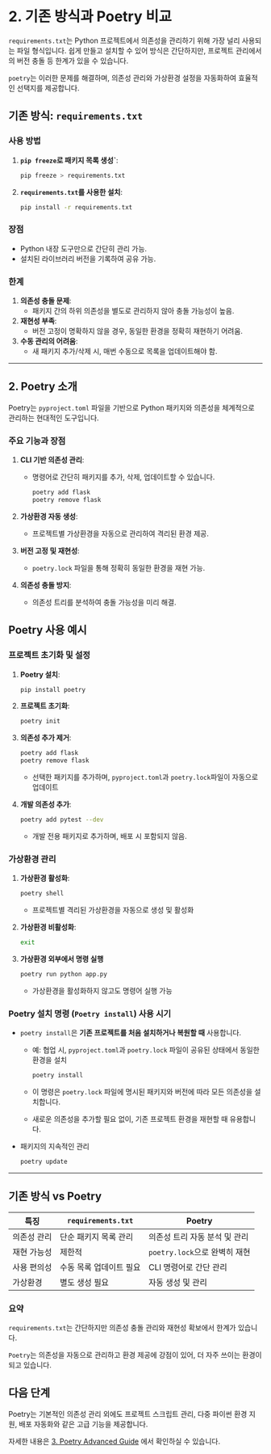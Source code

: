 # 2. 기존 방식과 Poetry 비교

`requirements.txt`는 Python 프로젝트에서 의존성을 관리하기 위해 가장 널리 사용되는 파일 형식입니다.
쉽게 만들고 설치할 수 있어 방식은 간단하지만, 프로젝트 관리에서의 버전 충돌 등 한계가 있을 수 있습니다.



`poetry`는 이러한 문제를 해결하며, 의존성 관리와 가상환경 설정을 자동화하여 효율적인 선택지를 제공합니다.



## 기존 방식: `requirements.txt`



### 사용 방법

1. **`pip freeze`로 패키지 목록 생성`**:

   ```bash
   pip freeze > requirements.txt
   ```

2. **`requirements.txt`를 사용한 설치**:

   ```bash
   pip install -r requirements.txt
   ```

   

### 장점
- Python 내장 도구만으로 간단히 관리 가능.
- 설치된 라이브러리 버전을 기록하여 공유 가능.

### 한계
1. **의존성 충돌 문제**:
   - 패키지 간의 하위 의존성을 별도로 관리하지 않아 충돌 가능성이 높음.
2. **재현성 부족**:
   - 버전 고정이 명확하지 않을 경우, 동일한 환경을 정확히 재현하기 어려움.
3. **수동 관리의 어려움**:
   - 새 패키지 추가/삭제 시, 매번 수동으로 목록을 업데이트해야 함.

---



## 2. Poetry 소개

Poetry는 `pyproject.toml` 파일을 기반으로 Python 패키지와 의존성을 체계적으로 관리하는 현대적인 도구입니다.

### 주요 기능과 장점
1. **CLI 기반 의존성 관리**:
   
   - 명령어로 간단히 패키지를 추가, 삭제, 업데이트할 수 있습니다.
     ```bash
     poetry add flask
     poetry remove flask
     ```
2. **가상환경 자동 생성**:
   - 프로젝트별 가상환경을 자동으로 관리하여 격리된 환경 제공.
3. **버전 고정 및 재현성**:
   
   - `poetry.lock` 파일을 통해 정확히 동일한 환경을 재현 가능.
4. **의존성 충돌 방지**:
   - 의존성 트리를 분석하여 충돌 가능성을 미리 해결.



## Poetry 사용 예시

### 프로젝트 초기화 및 설정

1. **Poetry 설치**:

   ```bash
   pip install poetry
   ```

2. **프로젝트 초기화**:

   ```bash
   poetry init
   ```

3. **의존성 추가 제거**:

   ```bash
   poetry add flask
   poetry remove flask
   ```

   - 선택한 패키지를 추가하며, `pyproject.toml`과 `poetry.lock`파일이 자동으로 업데이트

4. **개발 의존성 추가**:

   ```bash
   poetry add pytest --dev
   ```

   - 개발 전용 패키지로 추가하며, 배포 시 포함되지 않음.

   

### 가상환경 관리

1. **가상환경 활성화**:

   ```bash
   poetry shell
   ```

   - 프로젝트별 격리된 가상환경을 자동으로 생성 및 활성화

2. **가상환경 비활성화**:

   ```bash
   exit
   ```

3. **가상환경 외부에서 명령 실행**

   ```bash
   poetry run python app.py
   ```

   - 가상환경을 활성화하지 않고도 명령어 실행 가능



### Poetry 설치 명령 (`Poetry install`) 사용 시기

- `poetry install`은 **기존 프로젝트를 처음 설치하거나 복원할 때** 사용합니다.

  - 예: 협업 시, `pyproject.toml`과 `poetry.lock` 파일이 공유된 상태에서 동일한 환경을 설치

    ```bash
    poetry install
    ```

  - 이 명령은 `poetry.lock` 파일에 명시된 패키지와 버전에 따라 모든 의존성을 설치합니다.
  - 새로운 의존성을 추가할 필요 없이, 기존 프로젝트 환경을 재현할 때 유용합니다.

  

- 패키지의 지속적인 관리

  ```bash
  poetry update
  ```



---



## 기존 방식 vs Poetry

| **특징**    | **`requirements.txt`**  | **Poetry**                    |
| ----------- | ----------------------- | ----------------------------- |
| 의존성 관리 | 단순 패키지 목록 관리   | 의존성 트리 자동 분석 및 관리 |
| 재현 가능성 | 제한적                  | `poetry.lock`으로 완벽히 재현 |
| 사용 편의성 | 수동 목록 업데이트 필요 | CLI 명령어로 간단 관리        |
| 가상환경    | 별도 생성 필요          | 자동 생성 및 관리             |



### 요약

`requirements.txt`는 간단하지만 의존성 충돌 관리와 재현성 확보에서 한계가 있습니다.

`Poetry`는 의존성을 자동으로 관리하고 환경 제공에 강점이 있어, 더 자주 쓰이는 환경이 되고 있습니다.



## 다음 단계

Poetry는 기본적인 의존성 관리 외에도 프로젝트 스크립트 관리, 다중 파이썬 환경 지원, 배포 자동화와 같은 고급 기능을 제공합니다.

자세한 내용은  [3. Poetry Advanced Guide](poetry_advanced_guide.md) 에서 확인하실 수 있습니다.

 